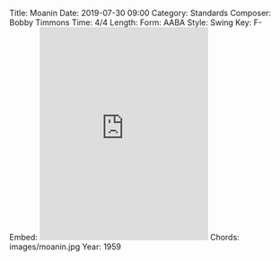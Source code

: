 Title: Moanin
Date: 2019-07-30 09:00
Category: Standards
Composer: Bobby Timmons
Time: 4/4
Length:
Form: AABA
Style: Swing
Key: F-
Embed: <iframe src="https://open.spotify.com/embed/playlist/4VkP9QHDvkCqEB1uqYWFXm" width="300" height="380" frameborder="0" allowtransparency="true" allow="encrypted-media"></iframe>
Chords: images/moanin.jpg
Year: 1959
